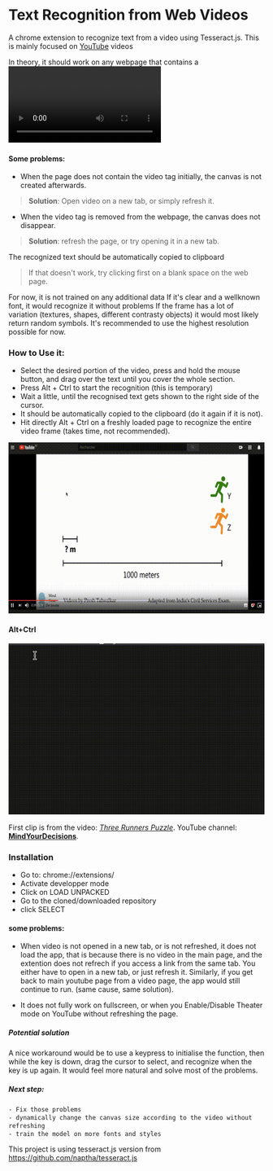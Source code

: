 # Text Recognition from Web Videos
A chrome extension to recognize text from a video using Tesseract.js.
This is mainly focused on [YouTube](https://www.youtube.com/) videos

In theory, it should work on any webpage that contains a <video> tag.
 
 
 #### Some problems:
- When the page does not contain the video tag initially, the canvas is not created afterwards.
 > **Solution**: Open video on a new tab, or simply refresh it.
- When the video tag is removed from the webpage, the canvas does not disappear.
 > **Solution**: refresh the page, or try opening it in a new tab.
 
  
The recognized text should be automatically copied to clipboard
>If that doesn't work, try clicking first on a blank space on the web page.

For now, it is not trained on any additional data
If it's clear and a wellknown font, it would recognize it without problems
If the frame has a lot of variation (textures, shapes, different contrasty objects) it would  most likely return random symbols.
It's recommended to use the highest resolution possible for now.



### How to Use it:
 - Select the desired portion of the video, press and hold the mouse button, and drag over the text until you cover the whole section.
 - Press Alt + Ctrl to start the recognition (this is temporary)
 - Wait a little, until the recognised text gets shown to the right side of the cursor.
 - It should be automatically copied to the clipboard (do it again if it is not).
 - Hit directly Alt + Ctrl on a freshly loaded page to recognize the entire video frame (takes time, not recommended).

![Select text area](./p1.gif)
#### Alt+Ctrl
![Paste recognized text](./p2.gif)

First clip is from the video: [_Three Runners Puzzle_](https://www.youtube.com/watch?v=C6emQS14Tbk). YouTube channel: [**MindYourDecisions**](https://www.youtube.com/channel/UCHnj59g7jezwTy5GeL8EA_g).

### Installation
- Go to: chrome://extensions/
- Activate developper mode
- Click on LOAD UNPACKED
- Go to the cloned/downloaded repository
- click SELECT


#### some problems:
  - When video is not opened in a new tab, or is not refreshed, it does not load the app, that is because there is no video in the main page, and the extention does not refrech if you access a link from the same tab.
  You either have to open in a new tab, or just refresh it.
   Similarly, if you get back to main youtube page from a video page, the app would still continue to run. (same cause, same solution). 
   
  - It does not fully work on fullscreen, or when you Enable/Disable Theater mode on YouTube without refreshing the page.

##### Potential solution
  A nice workaround would be to use a keypress to initialise the function, then while the key is down, drag the cursor to select, and recognize when the key is up again. It would feel more natural and solve most of the problems.
 
 
##### Next step:
    - Fix those problems
    - dynamically change the canvas size according to the video without refreshing
    - train the model on more fonts and styles
    


This project is using tesseract.js version from https://github.com/naptha/tesseract.js  
